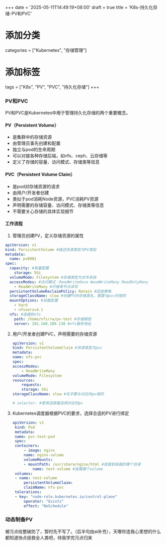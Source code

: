 +++
date = '2025-05-11T14:49:19+08:00'
draft = true
title = 'K8s-持久化存储-PV和PVC'
# 添加分类
categories = ["Kubernetes", "存储管理"]
# 添加标签
tags = ["K8s", "PV", "PVC", "持久化存储"]
+++
### PV和PVC
PV和PVC是Kubernetes中用于管理持久化存储的两个重要概念。
#### PV（Persistent Volume）
- 是集群中的存储资源
- 由管理员事先创建和配置
- 独立与pod的生命周期
- 可以对接各种存储后端，如nfs、ceph、云存储等
- 定义了存储的容量、访问模式、存储类等信息  
  
#### PVC（Persistent Volume Claim）
- 是pod对存储资源的请求
- 由用户/开发者创建
- 类似于pod消耗Node资源，PVC消耗PV资源
- 声明需要的存储容量、访问模式、存储类等信息
- 不需要关心存储的具体实现细节
   
#### 工作流程
1. 管理员创建PV，定义存储资源的属性
```yaml
apiVersion: v1
kind: PersistentVolume #描述资源类型为PV类型
metadata:
  name: pv0001
spec:
  capacity: #容量配置
    storage: 5Gi
  volumeMode: Filesystem #存储类型为文件系统
  accessModes: #访问模式：ReadWriteOnce WeadWriteMany ReadOnlyMany
    - ReadWriteMany #可被单节点读写
  persistentVolumeReclaimPolicy: Retain #回收策略
  storageClassName: slow #创建PV的存储类名，需要与pvc的相同
  mountOptions: #加载配置
    - hard
    - nfsvers=4.1
  nfs: #连接到nfs
    path: /home/nfs/rw/pv-test #存储路径
    server: 192.168.189.130 #nfs服务地址
```    
2. 用户/开发者创建PVC，声明需要的存储资源
    ```yaml
    apiVersion: v1
    kind: PersistentVolumeClaim #资源类型为pvc
    metadata:
    name: nfs-pvc
    spec:
    accessModes:
        - ReadWriteMany
    volumeMode: Filesystem
    resources:
        requests:
        storage: 5Gi
    storageClassName: slow #名字要与对应的pv相同

    # selector: #使用选择器选择对应的pv
    ```
3. Kubernetes调度器根据PVC的要求，选择合适的PV进行绑定
   ```yaml
   apiVersion: v1
    kind: Pod
    metadata: 
    name: pvc-test-pod
    spec:
    containers:
        - image: nginx
        name: nginx-volume
        volumeMounts:
        - mountPath: /usr/share/nginx/html #挂载到容器的哪个目录
            name: test-volume #挂载哪个volume
    volumes:
    - name: test-volume
        persistentVolumeClaim:
        claimName: nfs-pvc
    tolerations:
    - key: "node-role.kubernetes.io/control-plane"
        operator: "Exists"
        effect: "NoSchedule"
   ```
### 动态制备PV  
被污点给整破防了，暂时先不写了。（后半句由ai补充），天哪你连我心里想的什么都知道快点拯救全人类吧，待我学完污点归来


